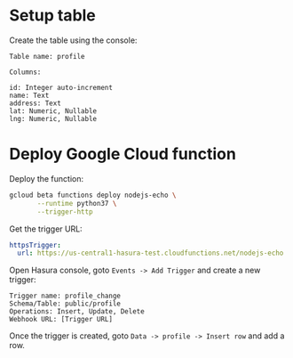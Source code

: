 # Setup table

Create the table using the console:

```
Table name: profile

Columns:

id: Integer auto-increment
name: Text
address: Text
lat: Numeric, Nullable
lng: Numeric, Nullable
```

# Deploy Google Cloud function

Deploy the function:

```bash
gcloud beta functions deploy nodejs-echo \
       --runtime python37 \
       --trigger-http
```

Get the trigger URL:
```yaml
httpsTrigger:
  url: https://us-central1-hasura-test.cloudfunctions.net/nodejs-echo
```

Open Hasura console, goto `Events -> Add Trigger` and create a new trigger:
```
Trigger name: profile_change
Schema/Table: public/profile
Operations: Insert, Update, Delete
Webhook URL: [Trigger URL]
```

Once the trigger is created, goto `Data -> profile -> Insert row` and add a row. 
